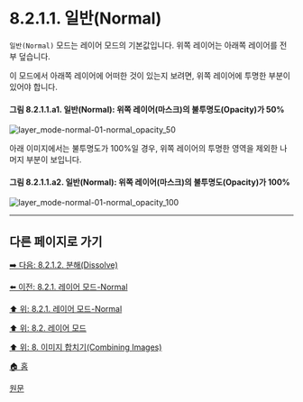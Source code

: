 # 8.2.1.1. 일반(Normal)
`일반(Normal)` 모드는 레이어 모드의 기본값입니다. 위쪽 레이어는 아래쪽 레이어를 전부 덮습니다. 

이 모드에서 아래쪽 레이어에 어떠한 것이 있는지 보려면, 위쪽 레이어에 투명한 부분이 있어야 합니다.

#### 그림 8.2.1.1.a1. 일반(Normal): 위쪽 레이어(마스크)의 불투명도(Opacity)가 50%
![layer_mode-normal-01-normal_opacity_50](https://github.com/wonder13662/gimp/assets/15767104/ebd0dc83-65b5-4f1f-98bc-f6f68fd05554)

아래 이미지에서는 불투명도가 100%일 경우, 위쪽 레이어의 투명한 영역을 제외한 나머지 부분이 보입니다.

#### 그림 8.2.1.1.a2. 일반(Normal): 위쪽 레이어(마스크)의 불투명도(Opacity)가 100%
![layer_mode-normal-01-normal_opacity_100](https://github.com/wonder13662/gimp/assets/15767104/d55c0998-53d6-41c6-a583-c0fd75205d34)

***

## 다른 페이지로 가기

[➡️ 다음: 8.2.1.2. 분해(Dissolve)](./08-02-01-02-dissolve.md)

[⬅️ 이전: 8.2.1. 레이어 모드-Normal](./08-02-01-00-normal-layer-mode.md)

[⬆️ 위: 8.2.1. 레이어 모드-Normal](./08-02-01-00-normal-layer-mode.md)

[⬆️ 위: 8.2. 레이어 모드](./08-02-00-layer_modes.md)

[⬆️ 위: 8. 이미지 합치기(Combining Images)](./08-00-combining-images.md)

[🏠 홈](./00-home.md)

[원문](https://docs.gimp.org/2.10/ko/gimp-concepts-layer-modes.html#layer-mode-normal)
